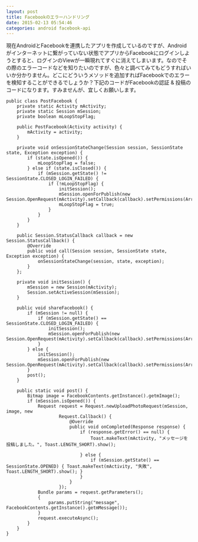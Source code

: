 ```yaml
---
layout: post
title: Facebookのエラーハンドリング
date: 2015-02-13 05:54:46
categories: android facebook-api
---
```

<!-- {% raw %} -->
<p>現在AndroidとFacebookを連携したアプリを作成しているのですが、Androidがインターネットに繋がっていない状態でアプリからFacebookにログインしようとすると、ログインのViewが一瞬現れてすぐに消えてしまいます。なのでその際のエラーコードなどを知りたいのですが、色々と調べてみてもどうすればいいか分かりません。どこにどういうメソッドを追加すればFacebookでのエラーを検知することができるでしょうか？下記のコードがFacebookの認証 &amp; 投稿のコードになります。すみませんが、宜しくお願いします。</p>

<pre><code>public class PostFacebook {
    private static Activity mActivity;
    private static Session mSession;
    private boolean mLoopStopFlag;

    public PostFacebook(Activity activity) {
        mActivity = activity;
    }

    private void onSessionStateChange(Session session, SessionState state, Exception exception) {
        if (state.isOpened()) {
            mLoopStopFlag = false;
        } else if (state.isClosed()) {
            if (mSession.getState() != SessionState.CLOSED_LOGIN_FAILED) {
                if (!mLoopStopFlag) {
                    initSession();
                    mSession.openForPublish(new Session.OpenRequest(mActivity).setCallback(callback).setPermissions(Arrays.asList("publish_actions")));
                    mLoopStopFlag = true;
                }
            }
        }
    }

    public Session.StatusCallback callback = new Session.StatusCallback() {
        @Override
        public void call(Session session, SessionState state, Exception exception) {
            onSessionStateChange(session, state, exception);
        }
    };

    private void initSession() {
        mSession = new Session(mActivity);
        Session.setActiveSession(mSession);
    }

    public void shareFacebook() {
        if (mSession != null) {
            if (mSession.getState() == SessionState.CLOSED_LOGIN_FAILED) {
                initSession();
                mSession.openForPublish(new Session.OpenRequest(mActivity).setCallback(callback).setPermissions(Arrays.asList("publish_actions")));
            }
        } else {
            initSession();
            mSession.openForPublish(new Session.OpenRequest(mActivity).setCallback(callback).setPermissions(Arrays.asList("publish_actions")));
        }
        post();
    }

    public static void post() {
        Bitmap image = FacebookContents.getInstance().getmImage();
        if (mSession.isOpened()) {
            Request request = Request.newUploadPhotoRequest(mSession, image, new
                    Request.Callback() {
                        @Override
                        public void onCompleted(Response response) {
                            if (response.getError() == null) {
                                Toast.makeText(mActivity, "メッセージを投稿しました。", Toast.LENGTH_SHORT).show();

                            } else {
                                if (mSession.getState() == SessionState.OPENED) { Toast.makeText(mActivity, "失敗", Toast.LENGTH_SHORT).show(); }
                            }
                        }
                    });
            Bundle params = request.getParameters();
            {
                params.putString("message", FacebookContents.getInstance().getmMessage());
            }
            request.executeAsync();
        }
    }
}
</code></pre>
<!-- {% endraw %} -->
